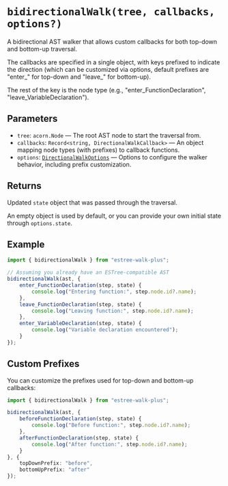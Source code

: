 # `bidirectionalWalk(tree, callbacks, options?)`

A bidirectional AST walker that allows custom callbacks for both top-down and bottom-up traversal.

The callbacks are specified in a single object, with keys prefixed to indicate the direction (which can be customized via options, default prefixes are "enter_" for top-down and "leave_" for bottom-up).

The rest of the key is the node type (e.g., "enter_FunctionDeclaration", "leave_VariableDeclaration").

## Parameters

- `tree`: `acorn.Node` — The root AST node to start the traversal from.
- `callbacks`: `Record<string, DirectionalWalkCallback>` — An object mapping node types (with prefixes) to callback functions.
- `options`: [`DirectionalWalkOptions`](./WALK_OPTIONS.md) — Options to configure the walker behavior, including prefix customization.

## Returns

Updated `state` object that was passed through the traversal.

An empty object is used by default, or you can provide your own initial state through `options.state`.

## Example

```typescript
import { bidirectionalWalk } from "estree-walk-plus";

// Assuming you already have an ESTree-compatible AST
bidirectionalWalk(ast, {
    enter_FunctionDeclaration(step, state) {
        console.log("Entering function:", step.node.id?.name);
    },
    leave_FunctionDeclaration(step, state) {
        console.log("Leaving function:", step.node.id?.name);
    },
    enter_VariableDeclaration(step, state) {
        console.log("Variable declaration encountered");
    }
});
```

## Custom Prefixes

You can customize the prefixes used for top-down and bottom-up callbacks:

```typescript
import { bidirectionalWalk } from "estree-walk-plus";

bidirectionalWalk(ast, {
    beforeFunctionDeclaration(step, state) {
        console.log("Before function:", step.node.id?.name);
    },
    afterFunctionDeclaration(step, state) {
        console.log("After function:", step.node.id?.name);
    }
}, {
    topDownPrefix: "before",
    bottomUpPrefix: "after"
});
```